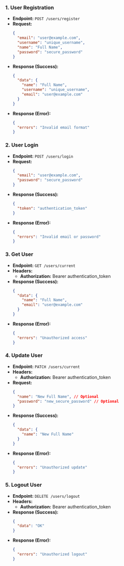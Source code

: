 ### 1. User Registration

- **Endpoint:** `POST /users/register`
- **Request:**
  ```json
  {
    "email": "user@example.com",
    "username": "unique_username",
    "name": "Full Name",
    "password": "secure_password"
  }
  ```
- **Response (Success):**
  ```json
  {
    "data": {
      "name": "Full Name",
      "username": "unique_username",
      "email": "user@example.com"
    }
  }
  ```
- **Response (Error):**
  ```json
  {
    "errors": "Invalid email format"
  }
  ```

### 2. User Login

- **Endpoint:** `POST /users/login`
- **Request:**
  ```json
  {
    "email": "user@example.com",
    "password": "secure_password"
  }
  ```
- **Response (Success):**
  ```json
  {
    "token": "authentication_token"
  }
  ```
- **Response (Error):**
  ```json
  {
    "errors": "Invalid email or password"
  }
  ```

### 3. Get User

- **Endpoint:** `GET /users/current`
- **Headers:**
  - **Authorization:** Bearer authentication_token
- **Response (Success):**
  ```json
  {
    "data": {
      "name": "Full Name",
      "email": "user@example.com"
    }
  }
  ```
- **Response (Error):**
  ```json
  {
    "errors": "Unauthorized access"
  }
  ```

### 4. Update User

- **Endpoint:** `PATCH /users/current`
- **Headers:**
  - **Authorization:** Bearer authentication_token
- **Request:**
  ```json
  {
    "name": "New Full Name", // Optional
    "password": "new_secure_password" // Optional
  }
  ```
- **Response (Success):**
  ```json
  {
    "data": {
      "name": "New Full Name"
    }
  }
  ```
- **Response (Error):**
  ```json
  {
    "errors": "Unauthorized update"
  }
  ```

### 5. Logout User

- **Endpoint:** `DELETE /users/logout`
- **Headers:**
  - **Authorization:** Bearer authentication_token
- **Response (Success):**
  ```json
  {
    "data": "OK"
  }
  ```
- **Response (Error):**
  ```json
  {
    "errors": "Unauthorized logout"
  }
  ```
